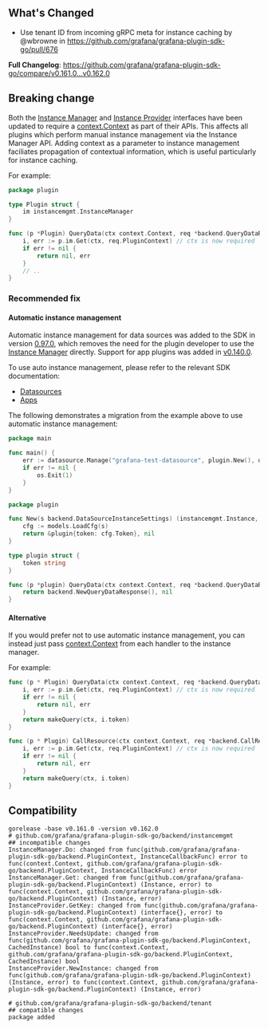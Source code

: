## What's Changed
* Use tenant ID from incoming gRPC meta for instance caching by @wbrowne in https://github.com/grafana/grafana-plugin-sdk-go/pull/676

**Full Changelog**: https://github.com/grafana/grafana-plugin-sdk-go/compare/v0.161.0...v0.162.0

## Breaking change
Both the [Instance Manager](https://pkg.go.dev/github.com/grafana/grafana-plugin-sdk-go@v0.161.0/backend/instancemgmt#InstanceManager) and [Instance Provider](https://pkg.go.dev/github.com/grafana/grafana-plugin-sdk-go@v0.161.0/backend/instancemgmt#InstanceProvider) interfaces have been updated to require a [context.Context](https://pkg.go.dev/context#Context) as part of their APIs. This affects all plugins which perform manual instance management via the Instance Manager API. Adding context as a parameter to instance management faciliates propagation of contextual information, which is useful particularly for instance caching.

For example:

```go
package plugin

type Plugin struct {
	im instancemgmt.InstanceManager
}

func (p *Plugin) QueryData(ctx context.Context, req *backend.QueryDataRequest) (*backend.QueryDataResponse, error) {
	i, err := p.im.Get(ctx, req.PluginContext) // ctx is now required
	if err != nil {
		return nil, err
	}
	// ..
}
```

### Recommended fix

#### Automatic instance management
Automatic instance management for data sources was added to the SDK in version [0.97.0](https://github.com/grafana/grafana-plugin-sdk-go/releases/tag/v0.97.0), which
removes the need for the plugin developer to use the [Instance Manager](https://pkg.go.dev/github.com/grafana/grafana-plugin-sdk-go@v0.161.0/backend/instancemgmt#InstanceManager) directly. Support for app plugins was added in [v0.140.0](https://github.com/grafana/grafana-plugin-sdk-go/releases/tag/v0.140.0).

To use auto instance management, please refer to the relevant SDK documentation:

- [Datasources](https://pkg.go.dev/github.com/grafana/grafana-plugin-sdk-go@v0.161.0/backend/datasource#Manage)
- [Apps](https://pkg.go.dev/github.com/grafana/grafana-plugin-sdk-go@v0.161.0/backend/app#Manage)


The following demonstrates a migration from the example above to use automatic instance management:

```go
package main

func main() {
	err := datasource.Manage("grafana-test-datasource", plugin.New(), datasource.ManageOpts{})
	if err != nil {
		os.Exit(1)
	}
}

```

```go
package plugin

func New(s backend.DataSourceInstanceSettings) (instancemgmt.Instance, error) {
	cfg := models.LoadCfg(s)
	return &plugin{token: cfg.Token}, nil
}

type plugin struct {
	token string
}

func (p *plugin) QueryData(ctx context.Context, req *backend.QueryDataRequest) (*backend.QueryDataResponse, error) {
	return backend.NewQueryDataResponse(), nil
}
```

#### Alternative
If you would prefer not to use automatic instance management, you can instead just pass [context.Context](https://pkg.go.dev/context#Context) from each handler to the instance manager.

For example:

```go
func (p * Plugin) QueryData(ctx context.Context, req *backend.QueryDataRequest) (*backend.QueryDataResponse, error) {
	i, err := p.im.Get(ctx, req.PluginContext) // ctx is now required
	if err != nil {
		return nil, err
	}
	return makeQuery(ctx, i.token)
}

func (p * Plugin) CallResource(ctx context.Context, req *backend.CallResourceRequest, sender backend.CallResourceResponseSender) error {
	i, err := p.im.Get(ctx, req.PluginContext) // ctx is now required
	if err != nil {
		return nil, err
	}
	return makeQuery(ctx, i.token)
}
```

## Compatibility
```
gorelease -base v0.161.0 -version v0.162.0
# github.com/grafana/grafana-plugin-sdk-go/backend/instancemgmt
## incompatible changes
InstanceManager.Do: changed from func(github.com/grafana/grafana-plugin-sdk-go/backend.PluginContext, InstanceCallbackFunc) error to func(context.Context, github.com/grafana/grafana-plugin-sdk-go/backend.PluginContext, InstanceCallbackFunc) error
InstanceManager.Get: changed from func(github.com/grafana/grafana-plugin-sdk-go/backend.PluginContext) (Instance, error) to func(context.Context, github.com/grafana/grafana-plugin-sdk-go/backend.PluginContext) (Instance, error)
InstanceProvider.GetKey: changed from func(github.com/grafana/grafana-plugin-sdk-go/backend.PluginContext) (interface{}, error) to func(context.Context, github.com/grafana/grafana-plugin-sdk-go/backend.PluginContext) (interface{}, error)
InstanceProvider.NeedsUpdate: changed from func(github.com/grafana/grafana-plugin-sdk-go/backend.PluginContext, CachedInstance) bool to func(context.Context, github.com/grafana/grafana-plugin-sdk-go/backend.PluginContext, CachedInstance) bool
InstanceProvider.NewInstance: changed from func(github.com/grafana/grafana-plugin-sdk-go/backend.PluginContext) (Instance, error) to func(context.Context, github.com/grafana/grafana-plugin-sdk-go/backend.PluginContext) (Instance, error)

# github.com/grafana/grafana-plugin-sdk-go/backend/tenant
## compatible changes
package added
```
